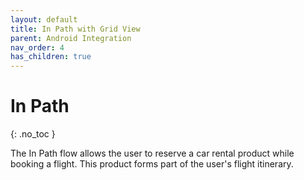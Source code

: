 ```yaml
---
layout: default
title: In Path with Grid View
parent: Android Integration
nav_order: 4
has_children: true
---
```


# In Path

{: .no_toc }

The In Path flow allows the user to reserve a car rental product while booking a flight. This product forms part of the user's flight itinerary.  


